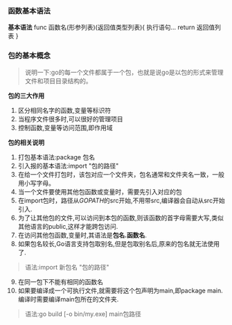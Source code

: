 ### 函数基本语法
**基本语法**
func 函数名(形参列表)(返回值类型列表){
    执行语句...
    return 返回值列表
}

### 包的基本概念
> 说明一下:go的每一个文件都属于一个包，也就是说go是以包的形式来管理文件和项目目录结构的。

**包的三大作用**
1. 区分相同名字的函数,变量等标识符
2. 当程序文件很多时,可以很好的管理项目
3. 控制函数,变量等访问范围,即作用域

**包的相关说明**
1. 打包基本语法:package 包名
2. 引入报的基本语法:import "包的路径"
3. 在给一个文件打包时，该包对应一个文件夹，包名通常和文件夹名一致，一般用小写字母。
4. 当一个文件要使用其他包函数或变量时，需要先引入对应的包
5. 在import包时，路径从$GOPATH$的src开始,不用带src,编译器会自动从src开始引入.
6. 为了让其他包的文件,可以访问到本包的函数,则该函数的首字母需要大写,类似其他语言的public,这样才能跨包访问.
7. 在访问其他包函数,变量时,其语法是**包名.函数名**.
8. 如果包名较长,Go语言支持包取别名,但是包取别名后,原来的包名就无法使用了.
> 语法:import 新包名 "包的路径"
9. 在同一包下不能有相同的函数名
10. 如果要编译成一个可执行文件,就需要将这个包声明为main,即package main.编译时需要编译main包所在的文件夹.
>语法:go build [-o bin/my.exe] main包路径





 